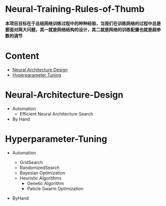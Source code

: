 # Neural-Training-Rules-of-Thumb

**本项目目标在于总结网络训练过程中的种种经验，当我们在训练网络的过程中总是要面对两大问题，其一就是网络结构的设计，其二就是网络的训练配置也就是超参数的调节**

# Content
* [Neural Architecture Design](#Neural-Architecture-Design)
* [Hyperparameter Tuning](#Hyperparameter-Tuning)


# Neural-Architecture-Design

* Automation
    * Efficient Neural Architecture Search
* By Hand




# Hyperparameter-Tuning

* Automation
    * GridSearch
    * RandomizedSearch
    * Bayesian Optimization
    * Heuristic Algorithms
        * Genetic Algorithm
        * Paticle Swarm Optimization
 
 * ByHand
